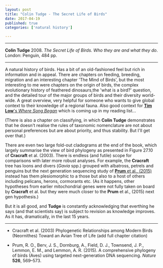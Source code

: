 ```yaml
---
layout: post
title: "Colin Tudge - The Secret Life of Birds"
date: 2017-04-19
published: true
categories: ['natural history']

---
```



***
<b>Colin Tudge</b> 2008. _The Secret Life of Birds.  Who they are and what they do_. London: Penguin, 484 pp.

***

A natural history of birds.  Has a bit of an old-fashioned feel but rich in information and in appeal. There are chapters on feeding, breeding, migration and an interesting chapter 'The Mind of Birds', but the most interesting to me were chapters
on the origin of birds, the complex evolutionary history of feathered  dinosaurs,the 'what is a bird?' question, and the detailed tour of the major groups of birds and their diversity world-wide.  A great overview, very helpful for someone who wants to give global context to their knowledge of a regional fauna.  Also good context for [**Tim Low**'s _Where Song Began_](https://www.timlow.com/books/bird-book) which is coming up in my reading list...

(There is also a chapter on classifying, in which **Colin Tudge** demonstrates that he doesn't realise the rules of taxonomic nomenclature are not about personal preferences but are about priority, and thus stability.  But I'll get over that.) 

There are even two large fold-out cladograms at the end of the book, which largely summarise the view of bird phylogeny as presented in Figure 27.10 of **Cracraft** et al. (2003).  There is endless (and futile) scope for comparisons with later more robust analyses.  For example, the **Cracraft** tree has loons and divers (_Gavia_ spp.) grouped with albatross, petrels and penguins but the next generation sequencing study of [**Prum** et al., (2015)](https://www.researchgate.net/publication/282651425_A_comprehensive_phylogeny_of_birds_Aves_using_targeted_next-generation_DNA_sequencing/figures) instead has them plesiomorphic to a those but also to a host of others including pelicans, herons, cormorants etc. (As it happens, other hypotheses from earlier mitochondrial genes were not fully taken on board by **Cracraft** et al. but they were much closer to the **Prum** et al., (2015) next gen hypothesis.)

But it is all good, and **Tudge** is constantly acknowledging that everthing he says (and that scientists say) is subject to revision as knowledge improves.  As it has, dramatically, in the last 15 years.

---

- Cracraft et al. (2003) Phylogenetic Relationships among Modern Birds (Neornithes) Toward an Avian Tree of Life (add full chapter citation)

- Prum, R. O., Berv, J. S., Dornburg, A., Field, D. J., Townsend, J. P., Lemmon, E. M., and Lemmon, A. R. (2015). A comprehensive phylogeny of birds (Aves) using targeted next-generation DNA sequencing. <i>Nature</i> <b>526</b>, 569–573.
